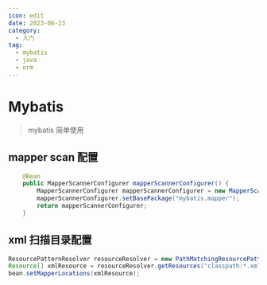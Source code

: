 ```yaml
---
icon: edit
date: 2023-06-23
category:
  - 入门
tag:
  - mybatis
  - java
  - orm
---
```



# Mybatis

> mybatis 简单使用

<!-- more -->



## mapper scan 配置

```java
    @Bean
    public MapperScannerConfigurer mapperScannerConfigurer() {
        MapperScannerConfigurer mapperScannerConfigurer = new MapperScannerConfigurer();
        mapperScannerConfigurer.setBasePackage("mybatis.mapper");
        return mapperScannerConfigurer;
    }
```

## xml 扫描目录配置

```java
ResourcePatternResolver resourceResolver = new PathMatchingResourcePatternResolver();
Resource[] xmlResource = resourceResolver.getResources("classpath:*.xml");
bean.setMapperLocations(xmlResource);
```